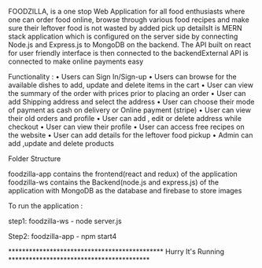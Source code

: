 



FOODZILLA, is a one stop Web Application for all food enthusiasts where one can order food online, browse through various food recipes and make sure their leftover food is not wasted by added pick up details​It is MERN stack application which is configured on the server side by connecting Node.js and Express.js to MongoDB on the backend. The API built on react for user friendly interface is then connected to the backend​External API is connected to make online payments easy

Functionality : • Users can Sign In/Sign-up • Users can browse for the available dishes to add, update and delete items in the cart • User can view the summary of the order with prices prior to placing an order • User can add Shipping address and select the address  • User can choose their mode of payment as  cash on delivery or Online payment (stripe) • User can view their old orders and profile • User can add , edit or delete address while checkout • User can view their profile • User can access free recipes on the website  • User can add details  for the leftover food pickup • Admin can add ,update and delete products 

Folder Structure

foodzilla-app contains the frontend(react and redux) of the application foodzilla-ws contains the Backend(node.js and express.js) of the application with MongoDB as the database and firebase to store images

To run the application :

step1: foodzilla-ws - node server.js 

Step2: foodzilla-app - npm start4


********************************************* Hurry It's Running *****************************************